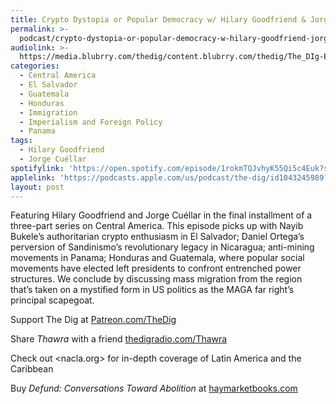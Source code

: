 ```yaml
---
title: Crypto Dystopia or Popular Democracy w/ Hilary Goodfriend & Jorge Cuéllar
permalink: >-
  podcast/crypto-dystopia-or-popular-democracy-w-hilary-goodfriend-jorge-cuellar/
audiolink: >-
  https://media.blubrry.com/thedig/content.blubrry.com/thedig/The_DIg-EP_467-CentralAmerica.mp3
categories:
  - Central America
  - El Salvador
  - Guatemala
  - Honduras
  - Immigration
  - Imperialism and Foreign Policy
  - Panama
tags:
  - Hilary Goodfriend
  - Jorge Cuéllar
spotifylink: 'https://open.spotify.com/episode/1rokmTQJvhyK55Qi5c4Euk?si=8b5284cbc71448f3'
applelink: 'https://podcasts.apple.com/us/podcast/the-dig/id1043245989?i=1000678016415'
layout: post
---
```


Featuring Hilary Goodfriend and Jorge Cuéllar in the final installment of a three-part series on Central America. This episode picks up with Nayib Bukele’s authoritarian crypto enthusiasm in El Salvador; Daniel Ortega’s perversion of Sandinismo’s revolutionary legacy in Nicaragua; anti-mining movements in Panama; Honduras and Guatemala, where popular social movements have elected left presidents to confront entrenched power structures. We conclude by discussing mass migration from the region that’s taken on a mystified form in US politics as the MAGA far right’s principal scapegoat.

Support The Dig at [Patreon.com/TheDig](http://patreon.com/TheDig)

Share *Thawra* with a friend [thedigradio.com/Thawra](http://thedigradio.com/Thawra)

Check out \<nacla.org> for in-depth coverage of Latin America and the Caribbean

Buy *Defund: Conversations Toward Abolition* at [haymarketbooks.com](http://haymarketbooks.com)
